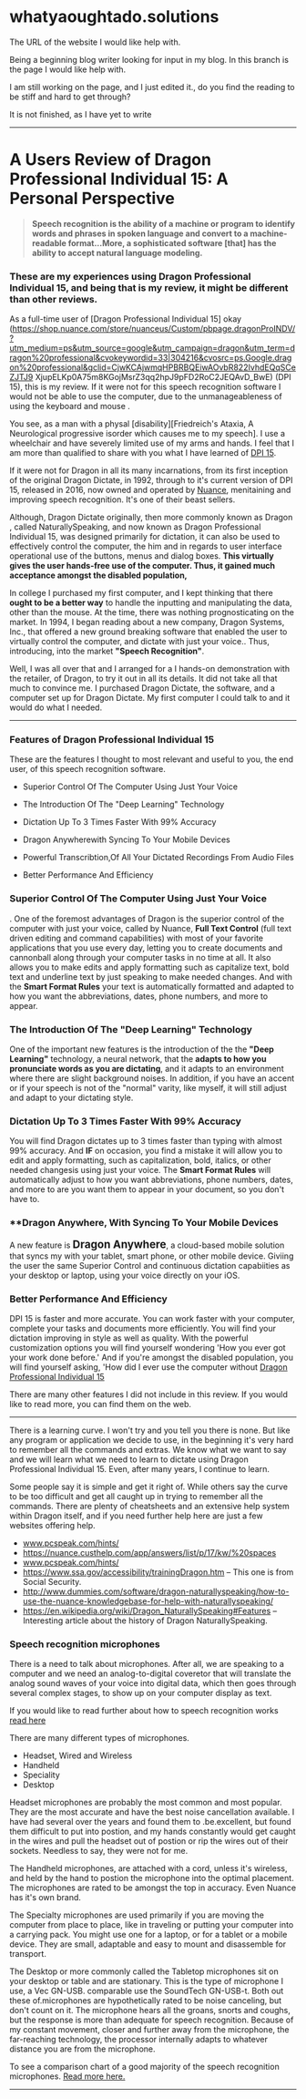 # whatyaoughtado.solutions

The URL of the website I would like help with.

Being a beginning blog writer looking for input in my blog.
In this branch is the page I would like help with.

I am still working on the page, and I just edited it., do you find the reading to be stiff and hard to get through?

It is not finished, as I have yet to write 


***


# A Users Review of Dragon Professional Individual 15: A Personal Perspective


> **Speech recognition is the ability of a machine or program to identify words and phrases in spoken language and convert to a machine-readable format...More, a sophisticated software [that] has the ability to accept natural language modeling.**


### These are my experiences using Dragon Professional Individual 15, and being that is my review, it might be different than other reviews.


As a full-time user of [Dragon Professional Individual 15] okay (https://shop.nuance.com/store/nuanceus/Custom/pbpage.dragonProINDV/?utm_medium=ps&utm_source=google&utm_campaign=dragon&utm_term=dragon%20professional&cvokeywordid=33|304216&cvosrc=ps.Google.dragon%20professional&gclid=CjwKCAjwmqHPBRBQEiwAOvbR822IvhdEQqSCeZJTJ9 XjupELKp0A75m8KGojMsrZ3qq2hpJ9pFD2RoC2JEQAvD_BwE) (DPI 15), this is my review. If it were  not for this speech recognition software I would not be able to use the computer, due to the unmanageableness of using the keyboard and mouse .


You see, as a man with a physal [disability][Friedreich's Ataxia, A Neurological progressive  isorder which causes me to my speech]. I use a wheelchair and have severely limited use of my arms and hands. I feel that I am more than qualified to share with you what I have learned of [DPI 15](https://shop.nuance.com/store/nuanceus/Custom/pbpage.dragonProINDV/?utm_medium=ps&utm_source=google&utm_campaign=dragon&utm_term=dragon%20professional&cvokeywordid=33|304216&cvosrc=ps.Google.dragon%20professional&gclid=CjwKCAjwmqHPBRBQEiwAOvbR822IvhdEQqSCeZJTJ9_XjupELKp0A75m8KGojMsrZ3qq2hpJ9pFD2RoC2JEQAvD_BwE).


If it were not for Dragon in all its many incarnations, from its first inception of the original Dragon Dictate, in 1992, through to it's current version of DPI 15, released in 2016, now owned and operated by [Nuance](http://www.nuanice.com), menitaining and improving speech recognition. It's one of their beast sellers.


Although, Dragon Dictate originally, then more commonly known as Dragon , called NaturallySpeaking, and now known as Dragon Professional Individual 15,   was designed primarily for dictation, it can also be used to effectively control the computer, the him and in regards to user interface operational use of the buttons, menus and dialog boxes. **This virtually gives the user hands-free use of the computer. Thus, it gained much acceptance amongst the  disabled population,**


In college I purchased my first computer, and I kept thinking that there **ought to be a better way** to handle the inputting and manipulating the data, other than the mouse. At the time, there was nothing prognosticating on the market. In 1994, I began reading about a new company, Dragon Systems, Inc., that offered a new ground breaking software that enabled the user to virtually control the computer, and dictate with just your voice.. Thus, introducing, into the market **"Speech Recognition"**.

Well, I was all over that and I arranged for a I hands-on demonstration with the retailer, of Dragon, to try it out in all its details. It did not take all that much to convince me. I purchased Dragon Dictate, the software, and a computer set up for Dragon Dictate. My first computer I could talk to and it would do  what I needed.

---


### Features of Dragon Professional Individual 15


These are the features I thought to most relevant and useful to you, the end user, of this speech recognition software.


+ Superior Control Of The Computer Using Just Your Voice

+ The Introduction Of The "Deep Learning" Technology

+ Dictation Up To 3 Times Faster With 99% Accuracy

+ Dragon Anywherewith Syncing To Your Mobile Devices

+ Powerful Transcribtion,Of All Your Dictated  Recordings From Audio Files

+ Better Performance And Efficiency


### Superior Control Of The Computer Using Just Your Voice

.
One of the foremost advantages of Dragon is the superior control of the computer with just your voice, called by Nuance, **Full Text Control** (full text driven editing and command capabilities) with most of your favorite applications that you use every day, letting you to create documents and cannonball along through your computer tasks in no time at all. It also allows you to make edits and apply formatting such as capitalize text, bold text and  underline text by just speaking to make needed changes. And with the **Smart Format Rules** your text is automatically formatted and adapted to how you want the abbreviations, dates, phone numbers, and more to appear.


### **The Introduction Of The "Deep Learning" Technology**


One of the important new features is the introduction of the the **"Deep Learning"** technology, a neural network, that the **adapts to how you pronunciate words as you are dictating**, and it adapts to an environment where there are slight background noises.  In addition, if you have an accent or if your speech is not of the "normal" varity, like myself, it will still adjust and adapt to your dictating style.


### **Dictation Up To 3 Times Faster With  99% Accuracy**


You will find Dragon dictates up to 3 times faster than typing with almost 99% accuracy. And **IF** on occasion, you find a mistake it will allow you to edit and apply formatting, such as capitalization, bold, italics, or other needed changesis using just your voice. The **Smart Format Rules** will automatically adjust to how you want abbreviations, phone numbers,  dates, and more to are you want them to appear in your document, so  you don't have to.


### **Dragon Anywhere,  With Syncing To Your Mobile Devices


A new feature is <span style="font-size: 14pt;">**Dragon Anywhere**</span>, a cloud-based mobile solution that syncs my with your tablet, smart phone, or other mobile device. Giviing the user the same Superior Control and continuous dictation capabiities as your desktop or laptop, using your voice directly on your iOS.


### **Better Performance And Efficiency**


DPI 15 is faster and more accurate. You can work faster with your computer, complete your tasks and documents more efficiently. You will find your dictation improving in style as well as quality. With the powerful customization options you will find yourself wondering 'How you ever got your work done before.' And if you're amongst the disabled population, you will find yourself asking, 'How did I ever use the computer without [Dragon Professional Individual 15](https://shop.nuance.com/store/nuanceus/Custom/pbpage.dragonProINDV/?utm_medium=ps&utm_source=google&utm_campaign=dragon&utm_term=dragon%20professional&cvokeywordid=33|304216&cvosrc=ps.Google.dragon%20professional&gclid=CjwKCAjwmqHPBRBQEiwAOvbR822IvhdEQqSCeZJTJ9_XjupELKp0A75m8KGojMsrZ3qq2hpJ9pFD2RoC2JEQAvD_BwE)</span>


There are many other features I did not include in this review. If you would like to read more, you can find them on the web.


***


There is a learning curve. I won't try and you tell you there is none. But  like any program or application we decide to use, in the beginning it's very hard to remember all the commands and extras. We know what we want to say and we will learn what we need to learn to dictate using Dragon Professional Individual 15. Even, after many years, I continue to learn. 


Some people say it is simple and get it right of. While others say the curve to be too difficult and get all caught up in trying to remember all the commands. There are plenty of cheatsheets and an extensive help system within Dragon itself, and if you need further help here are just a few websites offering help.

+ www.pcspeak.com/hints/
+ https://nuance.custhelp.com/app/answers/list/p/17/kw/%20spaces 
+ www.pcspeak.com/hints/
+ https://www.ssa.gov/accessibility/trainingDragon.htm – This one is from Social Security.
+ http://www.dummies.com/software/dragon-naturallyspeaking/how-to-use-the-nuance-knowledgebase-for-help-with-naturallyspeaking/
+ https://en.wikipedia.org/wiki/Dragon_NaturallySpeaking#Features  – Interesting article about the history of Dragon NaturallySpeaking.


### **Speech recognition microphones**


There is a need to talk about microphones. After all, we are speaking to a computer and we need an analog-to-digital coveretor that will translate the analog sound waves of your voice into digital data, which then goes through several complex stages, to show up on your computer display as text.

If you would like to read further about how to speech recognition works [read here](https://electronics.howstuffworks.com/gadgets/high-tech-gadgets/speech-recognition1.htm)


There are many different types of microphones.

+ Headset, Wired and Wireless </span>
+ Handheld 
+ Speciality
+ Desktop 
                                                                                                                                                                                                                                                     

Headset microphones are probably the most common and most  popular. They are the most accurate and have the best noise cancellation available. I have had several over the years and found them to .be.excellent, but found them difficult to put into postion,  and my hands constantly would get caught in the wires and pull the headset out of postion or rip the wires out of their sockets. Needless to say, they were not for me.


The Handheld microphones, are attached with a cord, unless it's wireless, and held by the hand to postion the microphone into the optimal placement. The microphones are rated to be amongst the top in accuracy. Even Nuance has it's own brand.


The Specialty microphones are used primarily if you are moving the computer from place to place, like in traveling or putting your computer into a carrying pack. You might use one for a laptop, or for a tablet or a mobile device.  They are small, adaptable and easy to mount and disassemble for transport.


The Desktop or more commonly called the Tabletop microphones sit on your desktop or table and are stationary. This is the type of microphone I use, a Vec GN-USB. comparable use the SoundTech GN-USB-t.  Both out these of.microphones are hypothetically rated to be noise canceling, but don't count on it. The microphone hears all the groans, snorts and coughs, but the response is more than adequate for speech recognition.  Because of my constant movement, closer and further away from the microphone, the far-reaching technology, the processor internally adapts to whatever distance you are from the microphone.


To see a comparison chart of a good majority of the speech recognition microphones. [Read more here.](http://www.knowbrainer.com/core/pages/miccompare.cfm)

***

 
